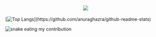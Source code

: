 <h1 align="center">
  <a href="https://git.io/typing-svg">
    <img src="https://readme-typing-svg.herokuapp.com/?lines=Hi+There!+👋;&center=true&size=30">
  </a>
</h1>

  
[![Top Langs](https://github-readme-stats.vercel.app/api/top-langs/?username=homan712&Cuda&title_color=61dafb&text_color=ffffff&icon_color=61dafb&bg_color=20232a&langs_count=8&layout=compact&border_color=61dafb&hide_border=true")](https://github.com/anuraghazra/github-readme-stats)

 <img alt="snake eating my contribution" src="https://github.com/homan712/homan712/blob/output/github-contribution-grid-snake.svg">
